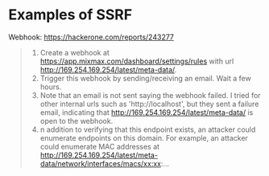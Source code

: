 # Examples of SSRF
Webhook: https://hackerone.com/reports/243277 
> 1. Create a webhook at https://app.mixmax.com/dashboard/settings/rules with url http://169.254.169.254/latest/meta-data/.
> 2. Trigger this webhook by sending/receiving an email. Wait a few hours.
> 3. Note that an email is not sent saying the webhook failed. I tried for other internal urls such as 'http://localhost', but they sent a failure email, indicating that http://169.254.169.254/latest/meta-data/ is open to the webhook.
> 4. n addition to verifying that this endpoint exists, an attacker could enumerate endpoints on this domain. For example, an attacker could enumerate MAC addresses at http://169.254.169.254/latest/meta-data/network/interfaces/macs/xx:xx:...